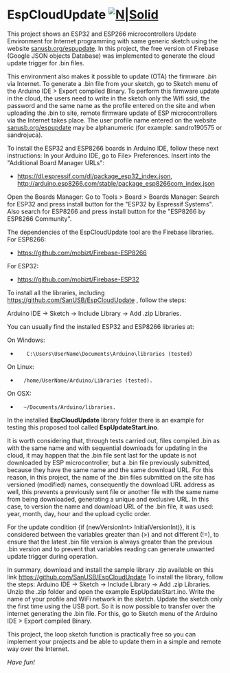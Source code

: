 # EspCloudUpdate [![N|Solid](http://sanusb.blogspot.com.br/favicon.ico)](http://sanusb.org/)

This project shows an ESP32 and ESP266 microcontrollers Update Environment for Internet programming with same generic sketch using the website  [sanusb.org/espupdate](http://sanusb.org/espupdate). In this project, the free version of Firebase (Google JSON objects Database) was implemented to generate the cloud update trigger for .bin files. 

This environment also makes it possible to update (OTA) the firmware *.bin* via Internet. To generate a .bin file from your sketch, go to Sketch menu of the Arduino IDE > Export compiled Binary. To perform this firmware update in the cloud, the users need to write in the sketch only the Wifi ssid, the password and the same name as the profile entered on the site and when uploading the .bin to site, remote firmware update of ESP microcontrollers via the Internet takes place. The user profile name entered on the website [sanusb.org/espupdate](http://sanusb.org/espupdate) may be alphanumeric (for example: sandro190575 or sandrojuca).

 To install the ESP32 and ESP8266 boards in Arduino IDE, follow these next instructions:
 In your Arduino IDE, go to File> Preferences. Insert into the "Additional Board Manager URLs":
 * https://dl.espressif.com/dl/package_esp32_index.json, http://arduino.esp8266.com/stable/package_esp8266com_index.json
 
 Open the Boards Manager: Go to Tools > Board > Boards Manager:
 Search for ESP32 and press install button for the "ESP32 by Espressif Systems". Also search for ESP8266 and press install button for the "ESP8266 by ESP8266 Community".
 
 The dependencies of the EspCloudUpdate tool are the Firebase libraries. For ESP8266:
 
 * https://github.com/mobizt/Firebase-ESP8266
  
 For ESP32:
 
 * https://github.com/mobizt/Firebase-ESP32
 
 To install all the libraries, including https://github.com/SanUSB/EspCloudUpdate , follow the steps: 

Arduino IDE -> Sketch -> Include Library -> Add .zip Libraries.
 
 You can usually find the installed ESP32 and ESP8266 libraries at:
  
 On Windows:    
*        C:\Users\UserName\Documents\Arduino\libraries (tested)
     
 On Linux:   
*       /home/UserName/Arduino/Libraries (tested).

On OSX:
*       ~/Documents/Arduino/libraries.

 In the installed **EspCloudUpdate** library folder there is an example for testing this proposed tool called **EspUpdateStart.ino**.
 
It is worth considering that, through tests carried out, files compiled .bin as with the same name and with sequential downloads for updating in the cloud, it may happen that the .bin file sent last for the update is not downloaded by ESP microcontroller, but a .bin file previously submitted, because they have the same name and the same download URL. For this reason, in this project, the name of the .bin files submitted on the site has versioned (modified) names, consequently the download URL address as well, this prevents a previously sent file or another file with the same name from being downloaded, generating a unique and exclusive URL. In this case, to version the name and download URL of the .bin file, it was used: year, month, day, hour and the upload cyclic order.

For the update condition {if (newVersionInt> InitialVersionInt)}, it is considered between the variables greater than (>) and not different (!=), to ensure that the latest .bin file version is always greater than the previous .bin version and to prevent that variables reading can generate unwanted update trigger during operation.

In summary, download and install the sample library .zip available on this link https://github.com/SanUSB/EspCloudUpdate To install the library, follow the steps: Arduino IDE -> Sketch -> Include Library -> Add .zip Libraries. Unzip the .zip folder and open the example EspUpdateStart.ino. Write the name of your profile and WiFi network in the sketch. Update the sketch only the first time using the USB port. So it is now possible to transfer over the internet generating the .bin file.  For this, go to Sketch menu of the Arduino IDE > Export compiled Binary.

This project, the loop sketch function is practically free so you can implement your projects and be able to update them in a simple and remote way over the Internet.
 
*Have fun!*
